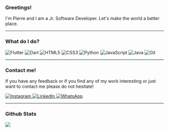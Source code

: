 



### Greetings!

I'm Pierre and I am a Jr. Software Developer. Let's make the world a better place.

---

### What do I do?

<p>
<img alt="Flutter" src="https://img.shields.io/badge/Flutter-02569B?logo=flutter&logoColor=white&style=for-the-badge"/>
<img alt="Dart" src="https://img.shields.io/badge/Dart-32A4C6?logo=dart&logoColor=white&style=for-the-badge"/>
<img alt="HTML5" src="https://img.shields.io/badge/HTML5-E34F26?logo=html5&logoColor=white&style=for-the-badge"/>
<img alt="CSS3" src="https://img.shields.io/badge/CSS3-1572B6?logo=css3&logoColor=white&style=for-the-badge"/>
<img alt="Python" src="https://img.shields.io/badge/Python-3776AB?logo=python&logoColor=white&style=for-the-badge"/>
<img alt="JavaScript" src="https://img.shields.io/badge/JavaScript-F7DF1E?logo=javascript&logoColor=white&style=for-the-badge"/>
<img alt="Java" src="https://img.shields.io/badge/Java-FF5722?logo=java&logoColor=white&style=for-the-badge"/>
<img alt="Git" src="https://img.shields.io/badge/Git-F05032?logo=git&logoColor=white&style=for-the-badge"/>
</p>

---

### Contact me!

If you have any feedback or if you find any of my work interesting or just want to contact me please do not hesitate!

<p>
  <a href="https://www.instagram.com/sabbaghpierre/">
    <img alt="Instagram" src="https://img.shields.io/badge/Instagram-E4405F?logo=instagram&logoColor=white&style&style=social" />
  </a>
    <a href="https://www.linkedin.com/in/sabbaghpierre/">
    <img alt="LinkedIn" src="https://img.shields.io/badge/LinkedIn-0077B5?logo=LinkedIn&logoColor=white&style&style=social" />
  </a>
  <a href="https://wa.me/96176630992">
    <img alt="WhatsApp" src="https://img.shields.io/badge/WhatsApp-25D366?logo=WhatsApp&logoColor=white&style&style=social" />
  </a>
 </p>
 
 ---
 
 ### Github Stats
 
 <img align="center" src="https://github-readme-stats.vercel.app/api/top-langs/?username=Sabsons&layout=compact&theme=radical" />

